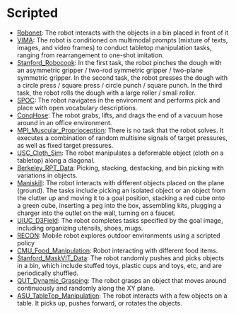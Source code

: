 # Scripted

- [Robonet](https://github.com/youliangtan/oxe_contrib/tree/main/pages/datasets/robo_net.md): The robot interacts with the objects in a bin placed in front of it
- [VIMA](https://github.com/youliangtan/oxe_contrib/tree/main/pages/datasets/vima.md): The robot is conditioned on multimodal prompts (mixture of texts, images, and video frames) to conduct tabletop manipulation tasks, ranging from rearrangement to one-shot imitation.
- [Stanford_Robocook](https://github.com/youliangtan/oxe_contrib/tree/main/pages/datasets/stanford_robocook_converted_externally_to_rlds.md): In the first task, the robot pinches the dough with an asymmetric gripper / two-rod symmetric gripper / two-plane symmetric gripper. In the second task, the robot presses the dough with a circle press / square press / circle punch / square punch. In the third task, the robot rolls the dough with a large roller / small roller.
- [SPOC](https://github.com/youliangtan/oxe_contrib/tree/main/pages/datasets/spoc.md): The robot navigates in the environment and performs pick and place with open vocabulary descriptions.
- [ConqHose](https://github.com/youliangtan/oxe_contrib/tree/main/pages/datasets/conqhose.md): The robot grabs, lifts, and drags the end of a vacuum hose around in an office environment.
- [MPI_Muscular_Proprioception](https://github.com/youliangtan/oxe_contrib/tree/main/pages/datasets/mpi_muscular_proprioception.md): There is no task that the robot solves. It executes a combination of random multisine signals of target pressures, as well as fixed target pressures.
- [USC_Cloth_Sim](https://github.com/youliangtan/oxe_contrib/tree/main/pages/datasets/usc_cloth_sim_converted_externally_to_rlds.md): The robot manipulates a deformable object (cloth on a tabletop) along a diagonal.
- [Berkeley_RPT_Data](https://github.com/youliangtan/oxe_contrib/tree/main/pages/datasets/berkeley_rpt_converted_externally_to_rlds.md): Picking, stacking, destacking, and bin picking with variations in objects.
- [Maniskill](https://github.com/youliangtan/oxe_contrib/tree/main/pages/datasets/maniskill_dataset_converted_externally_to_rlds.md): The robot interacts with different objects placed on the plane (ground). The tasks include picking an isolated object or an object from the clutter up and moving it to a goal position, stacking a red cube onto a green cube, inserting a peg into the box, assembling kits, plugging a charger into the outlet on the wall, turning on a faucet.
- [UIUC_D3Field](https://github.com/youliangtan/oxe_contrib/tree/main/pages/datasets/uiuc_d3field.md): The robot completes tasks specified by the goal image, including organizing utensils, shoes, mugs.
- [RECON](https://github.com/youliangtan/oxe_contrib/tree/main/pages/datasets/berkeley_gnm_recon.md): Mobile robot explores outdoor environments using a scripted policy
- [CMU_Food_Manipulation](https://github.com/youliangtan/oxe_contrib/tree/main/pages/datasets/cmu_food_manipulation.md): Robot interacting with different food items.
- [Stanford_MaskVIT_Data](https://github.com/youliangtan/oxe_contrib/tree/main/pages/datasets/stanford_mask_vit_converted_externally_to_rlds.md): The robot randomly pushes and picks objects in a bin, which include stuffed toys, plastic cups and toys, etc, and are periodically shuffled.
- [QUT_Dynamic_Grasping](https://github.com/youliangtan/oxe_contrib/tree/main/pages/datasets/qut_dynamic_grasping.md): The robot grasps an object that moves around continuously and randomly along the XY plane. 
- [ASU_TableTop_Manipulation](https://github.com/youliangtan/oxe_contrib/tree/main/pages/datasets/asu_table_top_converted_externally_to_rlds.md): The robot interacts with a few objects on a table. It picks up, pushes forward, or rotates the objects.